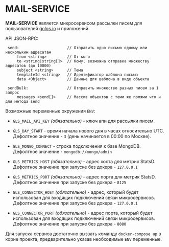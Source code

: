 # MAIL-SERVICE

**MAIL-SERVICE** является микросервисом рассылки писем для пользователей [golos.io](https://golos.io) и приложений.

API JSON-RPC:

```
 send:                     // Отправить одно письмо одному или нескольким адресатам
     from <string>         // От кого
     to <string|string[]>  // Кому, возможна отправка множеству адресатов (до 10000)
     subject <string>      // Тема
     templateId <string>   // Идентификатор шаблона письма
     data <Object>         // Данные для шаблона в виде объекта
 
 sendBulk:                 // Отправить множество разных писем за 1 запрос
     messages <send[]>     // Массив объектов с теми же полями что и для метода send
```                   

Возможные переменные окружения `ENV`:

 - `GLS_MAIL_API_KEY` *(обязательно)* - ключ апи для рассылки писем.

 - `GLS_DAY_START` - время начала нового дня в часах относительно UTC.  
  Дефолтное значение - `3` (день начинается в 00:00 по Москве).
   
 - `GLS_MONGO_CONNECT` - строка подключения к базе MongoDB.  
  Дефолтное значение - `mongodb://mongo/admin`
   
 - `GLS_METRICS_HOST` *(обязательно)* - адрес хоста для метрик StatsD.   
  Дефолтное значение при запуске без докера - `127.0.0.1`
   
 - `GLS_METRICS_PORT` *(обязательно)* - адрес порта для метрик StatsD.  
  Дефолтное значение при запуске без докера - `8125`
   
 - `GLS_CONNECTOR_HOST` *(обязательно)* - адрес, который будет использован для входящих подключений связи микросервисов.  
  Дефолтное значение при запуске без докера - `127.0.0.1`
   
 - `GLS_CONNECTOR_PORT` *(обязательно)* - адрес порта, который будет использован для входящих подключений связи микросервисов.  
  Дефолтное значение при запуске без докера - `8080`
  
Для запуска сервиса достаточно вызвать команду `docker-compose up` в корне проекта, предварительно указав
необходимые `ENV` переменные.   